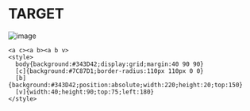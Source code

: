 # TARGET

![image](https://github.com/user-attachments/assets/e421bab7-8e4f-4f14-8fc7-0000580ced20)

```
<a c><a b><a b v>
<style>
  body{background:#343D42;display:grid;margin:40 90 90}
  [c]{background:#7C87D1;border-radius:110px 110px 0 0}
  [b]{background:#343D42;position:absolute;width:220;height:20;top:150}
  [v]{width:40;height:90;top:75;left:180}
</style>
```
